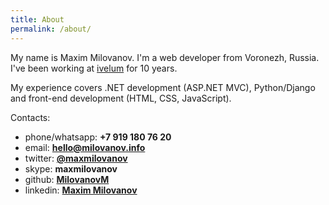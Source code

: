 ```yaml
---
title: About
permalink: /about/
---
```


My name is Maxim Milovanov. I'm a web developer from Voronezh, Russia. I've been working at [ivelum](https://ivelum.com/) for 10 years.

My experience covers .NET development (ASP.NET MVC), Python/Django and front-end development (HTML, CSS, JavaScript).

Contacts:

* phone/whatsapp: **+7 919 180 76 20**
* email: **[hello@milovanov.info](mailto:hello@milovanov.info)**
* twitter: **[@maxmilovanov](https://twitter.com/maxmilovanov)**
* skype: **maxmilovanov**
* github: **[MilovanovM](https://github.com/MilovanovM)**
* linkedin: **[Maxim Milovanov](https://ru.linkedin.com/in/maxim-milovanov-445686117)**
